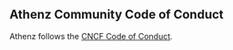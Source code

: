 ## Athenz Community Code of Conduct

Athenz follows the [CNCF Code of Conduct](https://github.com/cncf/foundation/blob/master/code-of-conduct.md).
